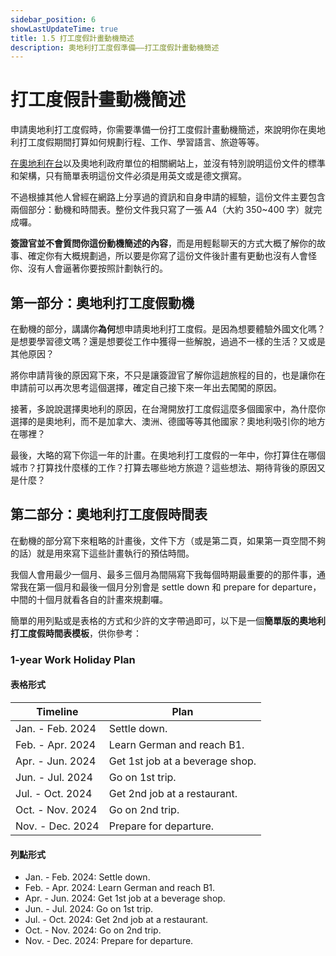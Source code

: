 ```yaml
---
sidebar_position: 6
showLastUpdateTime: true
title: 1.5 打工度假計畫動機簡述
description: 奧地利打工度假準備——打工度假計畫動機簡述
---
```


# 打工度假計畫動機簡述

申請奧地利打工度假時，你需要準備一份打工度假計畫動機簡述，來說明你在奧地利打工度假期間打算如何規劃行程、工作、學習語言、旅遊等等。

[在奧地利在台](https://www.bmeia.gv.at/fileadmin/user_upload/Vertretungen/OEBT_Taipei/Dokumente/WHP__ch_.pdf)以及奧地利政府單位的相關網站上，並沒有特別說明這份文件的標準和架構，只有簡單表明這份文件必須是用英文或是德文撰寫。

不過根據其他人曾經在網路上分享過的資訊和自身申請的經驗，這份文件主要包含兩個部分：動機和時間表。整份文件我只寫了一張 A4（大約 350~400 字）就完成囉。

**簽證官並不會質問你這份動機簡述的內容**，而是用輕鬆聊天的方式大概了解你的故事、確定你有大概規劃過，所以要是你寫了這份文件後計畫有更動也沒有人會怪你、沒有人會逼著你要按照計劃執行的。

## 第一部分：奧地利打工度假動機

在動機的部分，講講你**為何**想申請奧地利打工度假。是因為想要體驗外國文化嗎？是想要學習德文嗎？還是想要從工作中獲得一些解脫，過過不一樣的生活？又或是其他原因？

將你申請背後的原因寫下來，不只是讓簽證官了解你這趟旅程的目的，也是讓你在申請前可以再次思考這個選擇，確定自己接下來一年出去闖闖的原因。

接著，多說說選擇奧地利的原因，在台灣開放打工度假這麼多個國家中，為什麼你選擇的是奧地利，而不是加拿大、澳洲、德國等等其他國家？奧地利吸引你的地方在哪裡？

最後，大略的寫下你這一年的計畫。在奧地利打工度假的一年中，你打算住在哪個城市？打算找什麼樣的工作？打算去哪些地方旅遊？這些想法、期待背後的原因又是什麼？

## 第二部分：奧地利打工度假時間表

在動機的部分寫下來粗略的計畫後，文件下方（或是第二頁，如果第一頁空間不夠的話）就是用來寫下這些計畫執行的預估時間。

我個人會用最少一個月、最多三個月為間隔寫下我每個時期最重要的的那件事，通常我在第一個月和最後一個月分別會是 settle down 和 prepare for departure，中間的十個月就看各自的計畫來規劃囉。

簡單的用列點或是表格的方式和少許的文字帶過即可，以下是一個**簡單版的奧地利打工度假時間表模板**，供你參考：

### 1-year Work Holiday Plan

#### 表格形式

| Timeline | Plan | 
| --- | --- | 
| Jan. - Feb. 2024 | Settle down. |
| Feb. - Apr. 2024 | Learn German and reach B1. |
| Apr. - Jun. 2024 | Get 1st job at a beverage shop. |
| Jun. - Jul. 2024 | Go on 1st trip. |
| Jul. - Oct. 2024 | Get 2nd job at a restaurant. |
| Oct. - Nov. 2024 | Go on 2nd trip. |
| Nov. - Dec. 2024 | Prepare for departure. |

#### 列點形式

- Jan. - Feb. 2024: Settle down.
- Feb. - Apr. 2024: Learn German and reach B1.
- Apr. - Jun. 2024: Get 1st job at a beverage shop.
- Jun. - Jul. 2024: Go on 1st trip.
- Jul. - Oct. 2024: Get 2nd job at a restaurant.
- Oct. - Nov. 2024: Go on 2nd trip.
- Nov. - Dec. 2024: Prepare for departure.